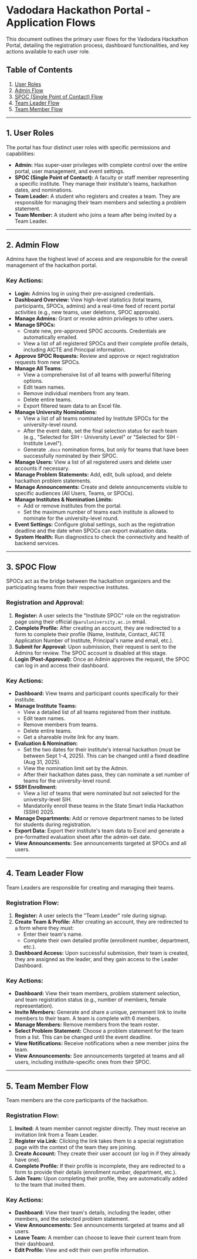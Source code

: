 # Vadodara Hackathon Portal - Application Flows

This document outlines the primary user flows for the Vadodara Hackathon Portal, detailing the registration process, dashboard functionalities, and key actions available to each user role.

## Table of Contents
1.  [User Roles](#1-user-roles)
2.  [Admin Flow](#2-admin-flow)
3.  [SPOC (Single Point of Contact) Flow](#3-spoc-flow)
4.  [Team Leader Flow](#4-team-leader-flow)
5.  [Team Member Flow](#5-team-member-flow)

---

## 1. User Roles

The portal has four distinct user roles with specific permissions and capabilities:

*   **Admin:** Has super-user privileges with complete control over the entire portal, user management, and event settings.
*   **SPOC (Single Point of Contact):** A faculty or staff member representing a specific institute. They manage their institute's teams, hackathon dates, and nominations.
*   **Team Leader:** A student who registers and creates a team. They are responsible for managing their team members and selecting a problem statement.
*   **Team Member:** A student who joins a team after being invited by a Team Leader.

---

## 2. Admin Flow

Admins have the highest level of access and are responsible for the overall management of the hackathon portal.

### Key Actions:
*   **Login:** Admins log in using their pre-assigned credentials.
*   **Dashboard Overview:** View high-level statistics (total teams, participants, SPOCs, admins) and a real-time feed of recent portal activities (e.g., new teams, user deletions, SPOC approvals).
*   **Manage Admins:** Grant or revoke admin privileges to other users.
*   **Manage SPOCs:**
    *   Create new, pre-approved SPOC accounts. Credentials are automatically emailed.
    *   View a list of all registered SPOCs and their complete profile details, including AICTE and Principal information.
*   **Approve SPOC Requests:** Review and approve or reject registration requests from new SPOCs.
*   **Manage All Teams:**
    *   View a comprehensive list of all teams with powerful filtering options.
    *   Edit team names.
    *   Remove individual members from any team.
    *   Delete entire teams.
    *   Export filtered team data to an Excel file.
*   **Manage University Nominations:**
    *   View a list of all teams nominated by Institute SPOCs for the university-level round.
    *   After the event date, set the final selection status for each team (e.g., "Selected for SIH - University Level" or "Selected for SIH - Institute Level").
    *   Generate `.docx` nomination forms, but only for teams that have been successfully nominated by their SPOC.
*   **Manage Users:** View a list of all registered users and delete user accounts if necessary.
*   **Manage Problem Statements:** Add, edit, bulk upload, and delete hackathon problem statements.
*   **Manage Announcements:** Create and delete announcements visible to specific audiences (All Users, Teams, or SPOCs).
*   **Manage Institutes & Nomination Limits:**
    *   Add or remove institutes from the portal.
    *   Set the maximum number of teams each institute is allowed to nominate for the university-level round.
*   **Event Settings:** Configure global settings, such as the registration deadline and the date when SPOCs can export evaluation data.
*   **System Health:** Run diagnostics to check the connectivity and health of backend services.

---

## 3. SPOC Flow

SPOCs act as the bridge between the hackathon organizers and the participating teams from their respective institutes.

### Registration and Approval:
1.  **Register:** A user selects the "Institute SPOC" role on the registration page using their official `@paruluniversity.ac.in` email.
2.  **Complete Profile:** After creating an account, they are redirected to a form to complete their profile (Name, Institute, Contact, AICTE Application Number of Institute, Principal's name and email, etc.).
3.  **Submit for Approval:** Upon submission, their request is sent to the Admins for review. The SPOC account is disabled at this stage.
4.  **Login (Post-Approval):** Once an Admin approves the request, the SPOC can log in and access their dashboard.

### Key Actions:
*   **Dashboard:** View teams and participant counts specifically for their institute.
*   **Manage Institute Teams:**
    *   View a detailed list of all teams registered from their institute.
    *   Edit team names.
    *   Remove members from teams.
    *   Delete entire teams.
    *   Get a shareable invite link for any team.
*   **Evaluation & Nomination:**
    *   Set the two dates for their institute's internal hackathon (must be between Sept 1-4, 2025). This can be changed until a fixed deadline (Aug 31, 2025).
    *   View the nomination limit set by the Admin.
    *   After their hackathon dates pass, they can nominate a set number of teams for the university-level round.
*   **SSIH Enrollment:**
    *   View a list of teams that were nominated but not selected for the university-level SIH.
    *   Mandatorily enroll these teams in the State Smart India Hackathon (SSIH) 2025.
*   **Manage Departments:** Add or remove department names to be listed for students during registration.
*   **Export Data:** Export their institute's team data to Excel and generate a pre-formatted evaluation sheet after the admin-set date.
*   **View Announcements:** See announcements targeted at SPOCs and all users.

---

## 4. Team Leader Flow

Team Leaders are responsible for creating and managing their teams.

### Registration Flow:
1.  **Register:** A user selects the "Team Leader" role during signup.
2.  **Create Team & Profile:** After creating an account, they are redirected to a form where they must:
    *   Enter their team's name.
    *   Complete their own detailed profile (enrollment number, department, etc.).
3.  **Dashboard Access:** Upon successful submission, their team is created, they are assigned as the leader, and they gain access to the Leader Dashboard.

### Key Actions:
*   **Dashboard:** View their team members, problem statement selection, and team registration status (e.g., number of members, female representation).
*   **Invite Members:** Generate and share a unique, permanent link to invite members to their team. A team is complete with 6 members.
*   **Manage Members:** Remove members from the team roster.
*   **Select Problem Statement:** Choose a problem statement for the team from a list. This can be changed until the event deadline.
*   **View Notifications:** Receive notifications when a new member joins the team.
*   **View Announcements:** See announcements targeted at teams and all users, including institute-specific ones from their SPOC.

---

## 5. Team Member Flow

Team members are the core participants of the hackathon.

### Registration Flow:
1.  **Invited:** A team member cannot register directly. They must receive an invitation link from a Team Leader.
2.  **Register via Link:** Clicking the link takes them to a special registration page with the context of the team they are joining.
3.  **Create Account:** They create their user account (or log in if they already have one).
4.  **Complete Profile:** If their profile is incomplete, they are redirected to a form to provide their details (enrollment number, department, etc.).
5.  **Join Team:** Upon completing their profile, they are automatically added to the team that invited them.

### Key Actions:
*   **Dashboard:** View their team's details, including the leader, other members, and the selected problem statement.
*   **View Announcements:** See announcements targeted at teams and all users.
*   **Leave Team:** A member can choose to leave their current team from their dashboard.
*   **Edit Profile:** View and edit their own profile information.
